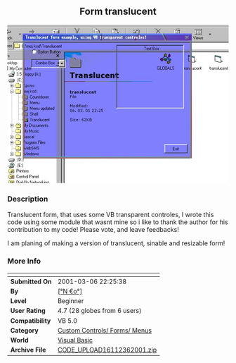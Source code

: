 ﻿<div align="center">

## Form translucent

<img src="PIC200136171850585.jpg">
</div>

### Description

Translucent form, that uses some VB transparent controles, I wrote this code using some module that wasnt mine so i like to thank the author for his contribution to my code! Please vote, and leave feedbacks!

I am planing of making a version of translucent, sinable and resizable form!
 
### More Info
 


<span>             |<span>
---                |---
**Submitted On**   |2001-03-06 22:25:38
**By**             |[\[°N €o°\]](https://github.com/Planet-Source-Code/PSCIndex/blob/master/ByAuthor/n-o.md)
**Level**          |Beginner
**User Rating**    |4.7 (28 globes from 6 users)
**Compatibility**  |VB 5\.0
**Category**       |[Custom Controls/ Forms/  Menus](https://github.com/Planet-Source-Code/PSCIndex/blob/master/ByCategory/custom-controls-forms-menus__1-4.md)
**World**          |[Visual Basic](https://github.com/Planet-Source-Code/PSCIndex/blob/master/ByWorld/visual-basic.md)
**Archive File**   |[CODE\_UPLOAD16112362001\.zip](https://github.com/Planet-Source-Code/n-o-form-translucent__1-21556/archive/master.zip)









